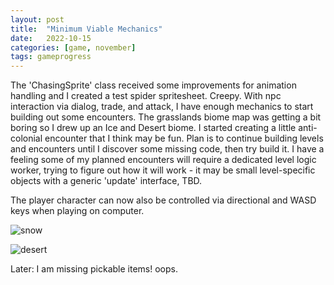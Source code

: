 ```yaml
---
layout: post
title:  "Minimum Viable Mechanics"
date:   2022-10-15
categories: [game, november]
tags: gameprogress
---
```

The 'ChasingSprite' class received some improvements for animation handling and I created a test spider spritesheet. Creepy. With npc interaction via dialog, trade, and attack, I have enough mechanics to start building out some encounters. The grasslands biome map was getting a bit boring so I drew up an Ice and Desert biome. I started creating a little anti-colonial encounter that I think may be fun. Plan is to continue building levels and encounters until I discover some missing code, then try build it. I have a feeling some of my planned encounters will require a dedicated level logic worker, trying to figure out how it will work - it may be small level-specific objects with a generic 'update' interface, TBD.

The player character can now also be controlled via directional and WASD keys when playing on computer.

![snow](https://b38tn1k.com/images/iceLands.png)

![desert](https://b38tn1k.com/images/deserLands.png)

Later: I am missing pickable items! oops.
